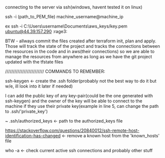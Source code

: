 connecting to the server via ssh(windows, havent tested it on linux)

ssh -i (path_to_PEM_file) machine_username@machine_ip

ex ssh -i C:\Users\username\Documents\aws_keys/key.pem ubuntu@44.39.157.290 :rage3:                                     

BTW - allways commit the files created after terraform init, plan and apply. Those will track the state of the project and tracks the connections between the resources in the code and in aws(their connections) so we are able to manage the resources from anywhere as long as we have the git project updated with the tfstate files

/////////////////////////   COMMANDS TO REMEMBER:

ssh-keygen <- create the .ssh folder(probably not the best way to do it but w/e, ill look into it later if needed)

I can add the public key of any key-pair(could be the one generated with ssh-keygen) and the owner of the key will be able to connect to the machine if they use their private key(example in line 5, can change the path to .ssh/'private_key')

   ~ .ssh/authorized_keys <- path to the authorized_keys file
    
https://stackoverflow.com/questions/20840012/ssh-remote-host-identification-has-changed <- remove a known host from the 'known_hosts' file 

who -a <- check current active ssh connections and probably other stuff
